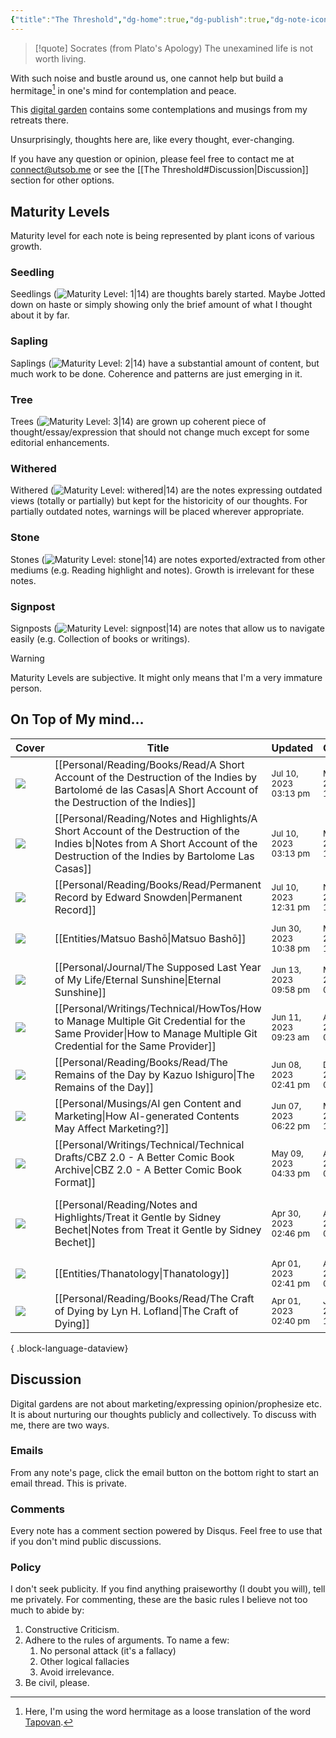 ```yaml
---
{"title":"The Threshold","dg-home":true,"dg-publish":true,"dg-note-icon":"signpost","dg-pinned":true,"dg-hide-in-graph":true,"cssClasses":["cards","cards-cols-3","cards-cover","cards-cover-no-border","cards-title-hide-icons"],"dg-metatags":{"description":"Utsob's Digital Garden","og:description":"Utsob's Digital Garden"},"created":"2023-01-02T21:30:15+06:00","updated":"2023-06-25T16:59:25+06:00","permalink":"/the-threshold/","metatags":{"description":"Utsob's Digital Garden","og:description":"Utsob's Digital Garden"},"hideInGraph":true,"pinned":true,"contentClasses":"cards cards-cols-3 cards-cover cards-cover-no-border cards-title-hide-icons","tags":["gardenEntry"],"dgPassFrontmatter":true,"noteIcon":"signpost"}
---
```


> [!quote] Socrates (from Plato's Apology)
> The unexamined life is not worth living.

With such noise and bustle around us, one cannot help but build a hermitage[^1] in one's mind for contemplation and peace.

This [digital garden](https://cagrimmett.com/notes/2020/11/08/what-are-digital-gardens/) contains some contemplations and musings from my retreats there.

Unsurprisingly, thoughts here are, like every thought, ever-changing.

If you have any question or opinion, please feel free to contact me at [connect@utsob.me](mailto:connect@utsob.me) or see the [[The Threshold#Discussion\|Discussion]] section for other options.

## Maturity Levels
Maturity level for each note is being represented by plant icons of various growth.

### Seedling
Seedlings (![Maturity Level: 1|14](https://hermitage.utsob.me/img/tree-1.svg)) are thoughts barely started. Maybe Jotted down on haste or simply showing only the brief amount of what I thought about it by far.

### Sapling
Saplings (![Maturity Level: 2|14](https://hermitage.utsob.me/img/tree-2.svg)) have a substantial amount of content, but much work to be done. Coherence and patterns are just emerging in it.

### Tree
Trees (![Maturity Level: 3|14](https://hermitage.utsob.me/img/tree-3.svg)) are grown up coherent piece of thought/essay/expression that should not change much except for some editorial enhancements.

### Withered
Withered (![Maturity Level: withered|14](https://hermitage.utsob.me/img/withered.svg)) are the notes expressing outdated views (totally or partially) but kept for the historicity of our thoughts. For partially outdated notes, warnings will be placed wherever appropriate.

### Stone
Stones (![Maturity Level: stone|14](https://hermitage.utsob.me/img/stone.svg)) are notes exported/extracted from other mediums (e.g. Reading highlight and notes). Growth is irrelevant for these notes.

### Signpost
Signposts (![Maturity Level: signpost|14](https://hermitage.utsob.me/img/signpost.svg)) are notes that allow us to navigate easily (e.g. Collection of books or writings).

> [!Warning] 
> Maturity Levels are subjective. It might only means that I'm a very immature person.


## On Top of My mind…
| Cover                                                               | Title                                                                                                                                                                               | Updated                                                              | Created                                                             | Tags                                                         | Inset                                                                                                                                         |
| ------------------------------------------------------------------- | ----------------------------------------------------------------------------------------------------------------------------------------------------------------------------------- | -------------------------------------------------------------------- | ------------------------------------------------------------------- | ------------------------------------------------------------ | --------------------------------------------------------------------------------------------------------------------------------------------- |
| <img src='https://hermitage.utsob.me/img/1-cover-card.jpg'/>        | [[Personal/Reading/Books/Read/A Short Account of the Destruction of the Indies by Bartolomé de las Casas\|A Short Account of the Destruction of the Indies]]                     | <i icon-name=calendar-clock></i><small>Jul 10, 2023 03:13 pm</small> | <i icon-name=calendar-plus></i><small>Mar 30, 2022 12:00 am</small> | #america #european #history                                  | <img class=inset-cover src='https://images-na.ssl-images-amazon.com/images/S/compressed.photo.goodreads.com/books/1657054558i/182061.jpg'/>   |
| <img src='https://hermitage.utsob.me/img/stone-cover-card.jpg'/>    | [[Personal/Reading/Notes and Highlights/A Short Account of the Destruction of the Indies b\|Notes from A Short Account of the Destruction of the Indies by Bartolome Las Casas]] | <i icon-name=calendar-clock></i><small>Jul 10, 2023 03:13 pm</small> | <i icon-name=calendar-plus></i><small>May 04, 2022 10:28 am</small> | #history #american #european                                 | <img class=inset-cover src=''/>                                                                                                               |
| <img src='https://hermitage.utsob.me/img/3-cover-card.jpg'/>        | [[Personal/Reading/Books/Read/Permanent Record by Edward Snowden\|Permanent Record]]                                                                                             | <i icon-name=calendar-clock></i><small>Jul 10, 2023 12:31 pm</small> | <i icon-name=calendar-plus></i><small>Nov 04, 2019 12:00 am</small> | #bestreads #autobiography                                    | <img class=inset-cover src='https://images-na.ssl-images-amazon.com/images/S/compressed.photo.goodreads.com/books/1564666396i/46223297.jpg'/> |
| <img src='https://hermitage.utsob.me/img/2-cover-card.jpg'/>        | [[Entities/Matsuo Bashō\|Matsuo Bashō]]                                                                                                                                          | <i icon-name=calendar-clock></i><small>Jun 30, 2023 10:38 pm</small> | <i icon-name=calendar-plus></i><small>Mar 15, 2023 10:42 pm</small> | #person #person/poet #person/writer                          | <img class=inset-cover src=''/>                                                                                                               |
| <img src='https://hermitage.utsob.me/img/3-cover-card.jpg'/>        | [[Personal/Journal/The Supposed Last Year of My Life/Eternal Sunshine\|Eternal Sunshine]]                                                                                        | <i icon-name=calendar-clock></i><small>Jun 13, 2023 09:58 pm</small> | <i icon-name=calendar-plus></i><small>May 17, 2023 02:47 am</small> | #life #memory #eppiphany                                     | <img class=inset-cover src=''/>                                                                                                               |
| <img src='https://hermitage.utsob.me/img/withered-cover-card.jpg'/> | [[Personal/Writings/Technical/HowTos/How to Manage Multiple Git Credential for the Same Provider\|How to Manage Multiple Git Credential for the Same Provider]]                  | <i icon-name=calendar-clock></i><small>Jun 11, 2023 09:23 am</small> | <i icon-name=calendar-plus></i><small>Apr 26, 2023 02:10 pm</small> | #technical #how-to                                           | <img class=inset-cover src=''/>                                                                                                               |
| <img src='https://hermitage.utsob.me/img/1-cover-card.jpg'/>        | [[Personal/Reading/Books/Read/The Remains of the Day by Kazuo Ishiguro\|The Remains of the Day]]                                                                                 | <i icon-name=calendar-clock></i><small>Jun 08, 2023 02:41 pm</small> | <i icon-name=calendar-plus></i><small>Dec 30, 2022 06:24 pm</small> | #book #Fiction                                               | <img class=inset-cover src='https://images-na.ssl-images-amazon.com/images/S/compressed.photo.goodreads.com/books/1327128714i/28921.jpg'/>    |
| <img src='https://hermitage.utsob.me/img/2-cover-card.jpg'/>        | [[Personal/Musings/AI gen Content and Marketing\|How AI-generated Contents May Affect Marketing?]]                                                                               | <i icon-name=calendar-clock></i><small>Jun 07, 2023 06:22 pm</small> | <i icon-name=calendar-plus></i><small>Mar 24, 2023 11:03 am</small> | #AI #Marketing                                               | <img class=inset-cover src=''/>                                                                                                               |
| <img src='https://hermitage.utsob.me/img/1-cover-card.jpg'/>        | [[Personal/Writings/Technical/Technical Drafts/CBZ 2.0 - A Better Comic Book Archive\|CBZ 2.0 - A Better Comic Book Format]]                                                     | <i icon-name=calendar-clock></i><small>May 09, 2023 04:33 pm</small> | <i icon-name=calendar-plus></i><small>Apr 25, 2023 09:32 am</small> | #techincal-draft #ebook #comic-book                          | <img class=inset-cover src=''/>                                                                                                               |
| <img src='https://hermitage.utsob.me/img/stone-cover-card.jpg'/>    | [[Personal/Reading/Notes and Highlights/Treat it Gentle by Sidney Bechet\|Notes from Treat it Gentle by Sidney Bechet]]                                                          | <i icon-name=calendar-clock></i><small>Apr 30, 2023 02:46 pm</small> | <i icon-name=calendar-plus></i><small>Aug 28, 2021 06:01 am</small> | #history #autobiography #jazz #music #american #reading-note | <img class=inset-cover src=''/>                                                                                                               |
| <img src='https://hermitage.utsob.me/img/1-cover-card.jpg'/>        | [[Entities/Thanatology\|Thanatology]]                                                                                                                                            | <i icon-name=calendar-clock></i><small>Apr 01, 2023 02:41 pm</small> | <i icon-name=calendar-plus></i><small>Apr 01, 2023 02:28 pm</small> | #subject                                                     | <img class=inset-cover src=''/>                                                                                                               |
| <img src='https://hermitage.utsob.me/img/2-cover-card.jpg'/>        | [[Personal/Reading/Books/Read/The Craft of Dying by Lyn H. Lofland\|The Craft of Dying]]                                                                                         | <i icon-name=calendar-clock></i><small>Apr 01, 2023 02:40 pm</small> | <i icon-name=calendar-plus></i><small>Jan 11, 2019 12:00 am</small> | #book #thanatology #sociology                                | <img class=inset-cover src='https://images-na.ssl-images-amazon.com/images/S/compressed.photo.goodreads.com/books/1556359435i/45313230.jpg'/> |

{ .block-language-dataview}
## Discussion
Digital gardens are not about marketing/expressing opinion/prophesize etc. It is about nurturing our thoughts publicly and collectively. To discuss with me, there are two ways.

### Emails
From any note's page, click the email button on the bottom right to start an email thread. This is private.

### Comments
Every note has a comment section powered by Disqus. Feel free to use that if you don't mind public discussions.

### Policy
I don't seek publicity. If you find anything praiseworthy (I doubt you will), tell me privately. For commenting, these are the basic rules I believe not too much to abide by:
1. Constructive Criticism.
2. Adhere to the rules of arguments. To name a few:
    1. No personal attack (it's a fallacy)
    2. Other logical fallacies
    3. Avoid irrelevance.
3. Be civil, please.

[^1]: Here, I'm using the word hermitage as a loose translation of the word [Tapovan](https://en.wikipedia.org/wiki/Tapovan).